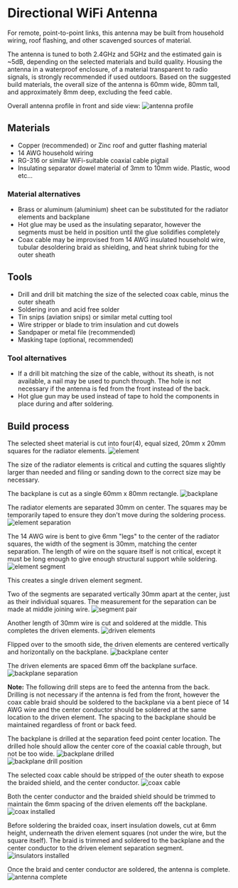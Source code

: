 # Directional WiFi Antenna
For remote, point-to-point links, this antenna may be built from household wiring, roof flashing, and other scavenged sources of material. 

The antenna is tuned to both 2.4GHz and 5GHz and the estimated gain is ~5dB, depending on the selected materials and build quality. Housing the antenna in a waterproof enclosure, of a material transparent to radio signals, is strongly recommended if used outdoors. Based on the suggested build materials, the overall size of the antenna is 60mm wide, 80mm tall, and approximately 8mm deep, excluding the feed cable.

Overall antenna profile in front and side view:
![antenna profile](https://raw.githubusercontent.com/cypnk/Cabin-Life/master/Directional%20Wifi%20Antenna/antenna_profile.png)

## Materials
* Copper (recommended) or Zinc roof and gutter flashing material
* 14 AWG household wiring
* RG-316 or similar WiFi-suitable coaxial cable pigtail
* Insulating separator dowel material of 3mm to 10mm wide. Plastic, wood etc...

### Material alternatives 
* Brass or aluminum (aluminium) sheet can be substituted for the radiator elements and backplane
* Hot glue may be used as the insulating separator, however the segments must be held in position until the glue solidifies completely
* Coax cable may be improvised from 14 AWG insulated household wire, tubular desoldering braid as shielding, and heat shrink tubing for the outer sheath

## Tools
* Drill and drill bit matching the size of the selected coax cable, minus the outer sheath
* Soldering iron and acid free solder
* Tin snips (aviation snips) or similar metal cutting tool
* Wire stripper or blade to trim insulation and cut dowels
* Sandpaper or metal file (recommended)
* Masking tape (optional, recommended)

### Tool alternatives
* If a drill bit matching the size of the cable, without its sheath, is not available, a nail may be used to punch through. The hole is not necessary if the antenna is fed from the front instead of the back.
* Hot glue gun may be used instead of tape to hold the components in place during and after soldering.

## Build process

The selected sheet material is cut into four(4), equal sized, 20mm x 20mm squares for the radiator elements.
![element](https://raw.githubusercontent.com/cypnk/Cabin-Life/master/Directional%20Wifi%20Antenna/element.png)

The size of the radiator elements is critical and cutting the squares slightly larger than needed and filing or sanding down to the correct size may be necessary.

The backplane is cut as a single 60mm x 80mm rectangle.
![backplane](https://raw.githubusercontent.com/cypnk/Cabin-Life/master/Directional%20Wifi%20Antenna/backplane.png)

The radiator elements are separated 30mm on center. The squares may be temporarily taped to ensure they don't move during the soldering process.
![element separation](https://raw.githubusercontent.com/cypnk/Cabin-Life/master/Directional%20Wifi%20Antenna/element_separation.png)

The 14 AWG wire is bent to give 6mm "legs" to the center of the radiator squares, the width of the segment is 30mm, matching the center separation. The length of wire on the square itself is not critical, except it must be long enough to give enough structural support while soldering.
![element segment](https://raw.githubusercontent.com/cypnk/Cabin-Life/master/Directional%20Wifi%20Antenna/element_segment.png)

This creates a single driven element segment. 

Two of the segments are separated vertically 30mm apart at the center, just as their individual squares. The measurement for the separation can be made at middle joining wire. 
![segment pair](https://raw.githubusercontent.com/cypnk/Cabin-Life/master/Directional%20Wifi%20Antenna/segment_pair.png)

Another length of 30mm wire is cut and soldered at the middle. This completes the driven elements.
![driven elements](https://raw.githubusercontent.com/cypnk/Cabin-Life/master/Directional%20Wifi%20Antenna/driven_elements.png)

Flipped over to the smooth side, the driven elements are centered vertically and horizontally on the backplane.
![backplane center](https://raw.githubusercontent.com/cypnk/Cabin-Life/master/Directional%20Wifi%20Antenna/backplane_center.png)

The driven elements are spaced 6mm off the backplane surface.
![backplane separation](https://raw.githubusercontent.com/cypnk/Cabin-Life/master/Directional%20Wifi%20Antenna/backplane_separation.png)

**Note:** The following drill steps are to feed the antenna from the back. Drilling is not necessary if the antenna is fed from the front, however the coax cable braid should be soldered to the backplane via a bent piece of 14 AWG wire and the center conductor should be soldered at the same location to the driven element. The spacing to the backplane should be maintained regardless of front or back feed.

The backplane is drilled at the separation feed point center location. The drilled hole should allow the center core of the coaxial cable through, but not be too wide.
![backplane drilled](https://raw.githubusercontent.com/cypnk/Cabin-Life/master/Directional%20Wifi%20Antenna/backplane_drilled.png)  
![backplane drill position](https://raw.githubusercontent.com/cypnk/Cabin-Life/master/Directional%20Wifi%20Antenna/backplane_drill_position.png)

The selected coax cable should be stripped of the outer sheath to expose the braided shield, and the center conductor.
![coax cable](https://raw.githubusercontent.com/cypnk/Cabin-Life/master/Directional%20Wifi%20Antenna/coax_cable.png)

Both the center conductor and the braided shield should be trimmed to maintain the 6mm spacing of the driven elements off the backplane. 
![coax installed](https://raw.githubusercontent.com/cypnk/Cabin-Life/master/Directional%20Wifi%20Antenna/coax_installed.png)

Before soldering the braided coax, insert insulation dowels, cut at 6mm height, underneath the driven element squares (not under the wire, but the square itself). The braid is trimmed and soldered to the backplane and the center conductor to the driven element separation segment.
![insulators installed](https://raw.githubusercontent.com/cypnk/Cabin-Life/master/Directional%20Wifi%20Antenna/insulators_installed.png)

Once the braid and center conductor are soldered, the antenna is complete.
![antenna complete](https://raw.githubusercontent.com/cypnk/Cabin-Life/master/Directional%20Wifi%20Antenna/antenna_complete.png)
